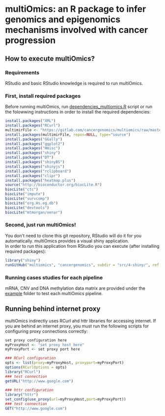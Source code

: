 # multiOmics: an R package to infer genomics and epigenomics mechanisms involved with cancer progression  

## How to execute multiOmics?

### Requirements

RStudio and basic RStudio knowledge is required to run multiOmics.     

### First, install required packages 

Before running multiOmics, run [dependencies_multiomics.R](/src/1-installation/dependencies_multiomics.R) script or run the folowwing instructions in order to install the required dependencies:

``` R
install.packages("XML")    
install.packages("RCurl")    
multimirFile <- "https://gitlab.com/cancergenomics/multiomics/raw/master/src/1-installation/dependencies/multiMiR_1.0.1.tar.gz"    
install.packages(multimirFile, repos=NULL, type="source")    
install.packages("GGally")
install.packages("ggplot2")    
install.packages("Hmisc")  
install.packages("shiny")  
install.packages("DT")    
install.packages("shinyBS")      
install.packages("shinyjs")  
install.packages("rclipboard")
install.packages("clipr")
install.packages("heatmap.plus")  
source("http://bioconductor.org/biocLite.R")  
biocLite("ctc")  
biocLite("impute")  
biocLite("survcomp")  
biocLite("org.Hs.eg.db")  
biocLite("devtools")  
biocLite("mtmorgan/xenar")  
```

### Second, just run multiOmics!

You don't need to clone this git repository, RStudio will do it for you automatically. 
multiOmics provides a visual shiny application.   
In order to run this application from RStudio you can execute (after installing required packages):  

``` R
library("shiny")  
runGitHub("multiomics", "cancergenomics", subdir = "src/4-shiny/", ref = "multiomics-0.0.2-beta.13")
```

### Running cases studies for each pipeline

mRNA, CNV and DNA methylation data matrix are provided under the [example](/examples/) folder to test each multiOmics pipeline.


## Running behind internet proxy

multiOmics indirectly uses RCurl ahd httr libraries for accessing internet. 
If you are behind an internet proxy, you must run the following scripts for configuring proxy connections correctly:  

``` R
set proxy configuration here  
myProxyHost <- "set proxy host here"   
myProxyPort <- set proxy port here  

### RCurl configuration   
opts <- list(proxy=myProxyHost, proxyport=myProxyPort)  
options(RCurlOptions = opts)  
library("RCurl")  
### test connection  
getURL("http://www.google.com")  
  
### httr configuration  
library("httr")  
set_config(use_proxy(url=myProxyHost,port=myProxyPort))  
### test connection  
GET("http://www.google.com")  
```